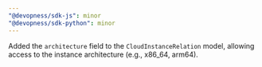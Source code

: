 ```yaml
---
"@devopness/sdk-js": minor
"@devopness/sdk-python": minor
---
```


Added the `architecture` field to the `CloudInstanceRelation` model, allowing access to the instance architecture (e.g., x86\_64, arm64).
